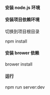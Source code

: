 
#### 安装 node.js 环境

#### 安装项目依赖环境

切换到项目根目录

npm install

#### 安装 brower 依赖

brower install


#### 运行

npm run server:dev

